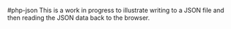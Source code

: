 #php-json
This is a work in progress to illustrate writing to a JSON file and then reading the JSON data back to the browser.
